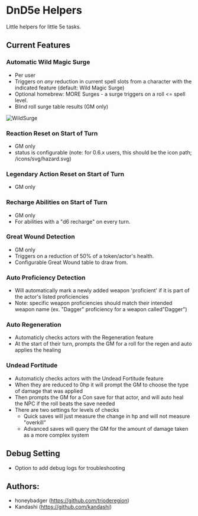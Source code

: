 # DnD5e Helpers
Little helpers for little 5e tasks.

## Current Features

### Automatic Wild Magic Surge
- Per user
- Triggers on *any* reduction in current spell slots from a character with the indicated feature (default: Wild Magic Surge)
- Optional homebrew: MORE Surges - a surge triggers on a roll <= spell level.
- Blind roll surge table results (GM only)

![WildSurge](https://github.com/trioderegion/dnd5e-helpers/raw/master/.github/surge-output.webp)

### Reaction Reset on Start of Turn
- GM only
- status is configurable (note: for 0.6.x users, this should be the icon path; /icons/svg/hazard.svg)

### Legendary Action Reset on Start of Turn
- GM only

### Recharge Abilities on Start of Turn
- GM only
- For abilities with a "d6 recharge" on every turn.

### Great Wound Detection
- GM only
- Triggers on a reduction of 50% of a token/actor's health.
- Configurable Great Wound table to draw from.

### Auto Proficiency Detection
- Will automatically mark a newly added weapon 'proficient' if it is part of the actor's listed proficiencies
- Note: specific weapon proficiencies should match their intended weapon name (ex. "Dagger" proficiency for a weapon called"Dagger")

### Auto Regeneration
- Automaticly checks actors with the Regeneration feature
- At the start of their turn, prompts the GM for a roll for the regen and auto applies the healing

### Undead Fortitude
- Automaticly checks actors with the Undead Fortitude feature
- When they are reduced to 0hp it will prompt the GM to choose the type of damage that was applied
- Then prompts the GM for a Con save for that actor, and will auto heal the NPC if the roll beats the save needed
- There are two settings for levels of checks
    - Quick saves will just measure the change in hp and will not measure "overkill"
    - Advanced saves will query the GM for the amount of damage taken as a more complex system

## Debug Setting
- Option to add debug logs for troubleshooting

## Authors:
- honeybadger (https://github.com/trioderegion)
- Kandashi (https://github.com/kandashi)
